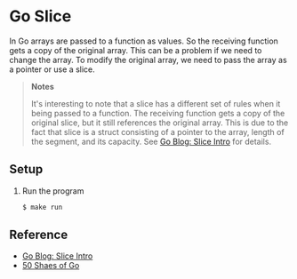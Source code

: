 # Go Slice

In Go arrays are passed to a function as values. So the receiving function gets a copy of the original array. This can be a problem if we need to change the array. To modify the original array, we need to pass the array as a pointer or use a slice.

> **Notes**
>
> It's interesting to note that a slice has a different set of rules when it being passed to a function. The receiving function gets a copy of the original slice, but it still references the original array. This is due to the fact that slice is a struct consisting of a pointer to the array, length of the segment, and its capacity. See [Go Blog: Slice Intro](https://blog.golang.org/slices-intro) for details.

## Setup

1. Run the program

   ```bash
   $ make run
   ```

## Reference

* [Go Blog: Slice Intro](https://blog.golang.org/slices-intro)
* [50 Shaes of Go](http://devs.cloudimmunity.com/gotchas-and-common-mistakes-in-go-golang/)


